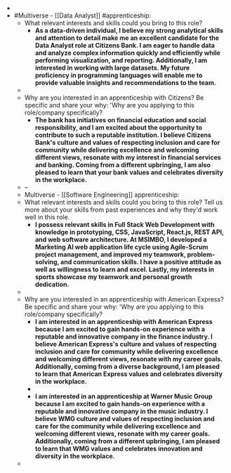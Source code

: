 -
- #Multiverse - [[Data Analyst]] #apprenticeship:
	- What relevant interests and skills could you bring to this role?
		- **As a data-driven individual, I believe my strong analytical skills and attention to detail make me an excellent candidate for the Data Analyst role at Citizens Bank. I am eager to handle data and analyze complex information quickly and efficiently while performing visualization, and reporting. Additionally, I am interested in working with large datasets. My future proficiency in programming languages will enable me to provide valuable insights and recommendations to the team.**
	-
	- Why are you interested in an apprenticeship with Citizens?
	  Be specific and share your why: 'Why are you applying to this role/company specifically?
		- **The bank has initiatives on financial education and social responsibility, and I am excited about the opportunity to contribute to such a reputable institution. I believe Citizens Bank's culture and values of respecting inclusion and care for community while delivering excellence and welcoming different views, resonate with my interest in financial services and banking. Coming from a different upbringing, I am also pleased to learn that your bank values and celebrates diversity in the workplace.**
	- –
	- Multiverse - [[Software Engineering]] apprenticeship:
	- What relevant interests and skills could you bring to this role?
	  Tell us more about your skills from past experiences and why they'd work well in this role.
		- **I possess relevant skills in Full Stack Web Development with knowledge in prototyping, CSS, JavaScript, React.js, REST API, and web software architecture. At MSIMBO, I developed a Marketing AI web application life cycle using Agile-Scrum project management, and improved my teamwork, problem-solving, and communication skills. I have a positive attitude as well as willingness to learn and excel. Lastly, my interests in sports showcase my teamwork and personal growth dedication.**
	-
	- Why are you interested in an apprenticeship with American Express?
	  Be specific and share your why: 'Why are you applying to this role/company specifically?
		- **I am interested in an apprenticeship with American Express because I am excited to gain hands-on experience with a reputable and innovative company in the finance industry. I believe American Express's culture and values of respecting inclusion and care for community while delivering excellence and welcoming different views, resonate with my career goals. Additionally, coming from a diverse background, I am pleased to learn that American Express values and celebrates diversity in the workplace.**
		-
		- **I am interested in an apprenticeship at Warner Music Group because I am excited to gain hands-on experience with a reputable and innovative company in the music industry. I believe WMG culture and values of respecting inclusion and care for the community while delivering excellence and welcoming different views, resonate with my career goals. Additionally, coming from a different upbringing, I am pleased to learn that WMG values and celebrates innovation and diversity in the workplace.**
	-